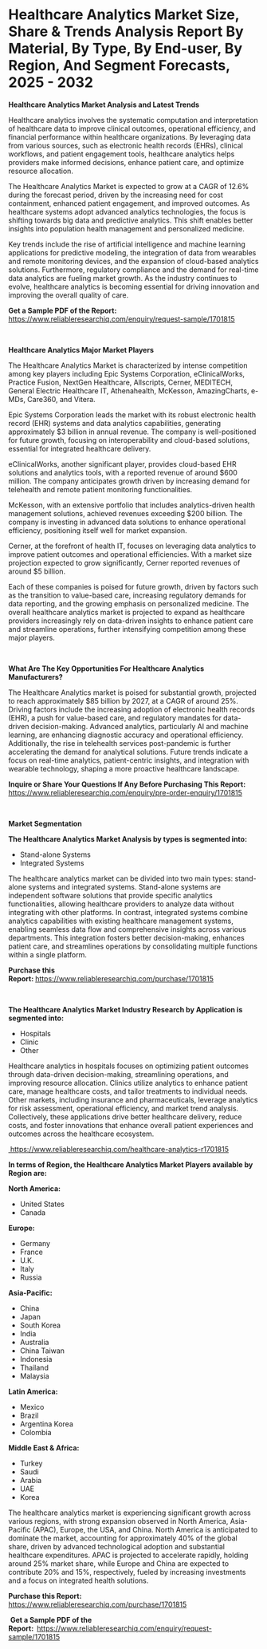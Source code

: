 <p><h1>Healthcare Analytics Market Size, Share & Trends Analysis Report By Material, By Type, By End-user, By Region, And Segment Forecasts, 2025 - 2032</h1></p><p><strong>Healthcare Analytics Market Analysis and Latest Trends</strong></p>
<p><p>Healthcare analytics involves the systematic computation and interpretation of healthcare data to improve clinical outcomes, operational efficiency, and financial performance within healthcare organizations. By leveraging data from various sources, such as electronic health records (EHRs), clinical workflows, and patient engagement tools, healthcare analytics helps providers make informed decisions, enhance patient care, and optimize resource allocation.</p><p>The Healthcare Analytics Market is expected to grow at a CAGR of 12.6% during the forecast period, driven by the increasing need for cost containment, enhanced patient engagement, and improved outcomes. As healthcare systems adopt advanced analytics technologies, the focus is shifting towards big data and predictive analytics. This shift enables better insights into population health management and personalized medicine.</p><p>Key trends include the rise of artificial intelligence and machine learning applications for predictive modeling, the integration of data from wearables and remote monitoring devices, and the expansion of cloud-based analytics solutions. Furthermore, regulatory compliance and the demand for real-time data analytics are fueling market growth. As the industry continues to evolve, healthcare analytics is becoming essential for driving innovation and improving the overall quality of care.</p></p>
<p><strong>Get a Sample PDF of the Report:&nbsp;</strong> <a href="https://www.reliableresearchiq.com/enquiry/request-sample/1701815?utm_campaign=2320&utm_medium=2&utm_source=Github&utm_content=ia&utm_term=12042025&utm_id=healthcare-analytics">https://www.reliableresearchiq.com/enquiry/request-sample/1701815</a></p>
<p>&nbsp;</p>
<p><strong>Healthcare Analytics Major Market Players</strong></p>
<p><p>The Healthcare Analytics Market is characterized by intense competition among key players including Epic Systems Corporation, eClinicalWorks, Practice Fusion, NextGen Healthcare, Allscripts, Cerner, MEDITECH, General Electric Healthcare IT, Athenahealth, McKesson, AmazingCharts, e-MDs, Care360, and Vitera. </p><p>Epic Systems Corporation leads the market with its robust electronic health record (EHR) systems and data analytics capabilities, generating approximately $3 billion in annual revenue. The company is well-positioned for future growth, focusing on interoperability and cloud-based solutions, essential for integrated healthcare delivery.</p><p>eClinicalWorks, another significant player, provides cloud-based EHR solutions and analytics tools, with a reported revenue of around $600 million. The company anticipates growth driven by increasing demand for telehealth and remote patient monitoring functionalities.</p><p>McKesson, with an extensive portfolio that includes analytics-driven health management solutions, achieved revenues exceeding $200 billion. The company is investing in advanced data solutions to enhance operational efficiency, positioning itself well for market expansion.</p><p>Cerner, at the forefront of health IT, focuses on leveraging data analytics to improve patient outcomes and operational efficiencies. With a market size projection expected to grow significantly, Cerner reported revenues of around $5 billion.</p><p>Each of these companies is poised for future growth, driven by factors such as the transition to value-based care, increasing regulatory demands for data reporting, and the growing emphasis on personalized medicine. The overall healthcare analytics market is projected to expand as healthcare providers increasingly rely on data-driven insights to enhance patient care and streamline operations, further intensifying competition among these major players.</p></p>
<p>&nbsp;</p>
<p><strong>What Are The Key Opportunities For Healthcare Analytics Manufacturers?</strong></p>
<p><p>The Healthcare Analytics market is poised for substantial growth, projected to reach approximately $85 billion by 2027, at a CAGR of around 25%. Driving factors include the increasing adoption of electronic health records (EHR), a push for value-based care, and regulatory mandates for data-driven decision-making. Advanced analytics, particularly AI and machine learning, are enhancing diagnostic accuracy and operational efficiency. Additionally, the rise in telehealth services post-pandemic is further accelerating the demand for analytical solutions. Future trends indicate a focus on real-time analytics, patient-centric insights, and integration with wearable technology, shaping a more proactive healthcare landscape.</p></p>
<p><strong>Inquire or Share Your Questions If Any Before Purchasing This Report:</strong> <a href="https://www.reliableresearchiq.com/enquiry/pre-order-enquiry/1701815?utm_campaign=2320&utm_medium=2&utm_source=Github&utm_content=ia&utm_term=12042025&utm_id=healthcare-analytics">https://www.reliableresearchiq.com/enquiry/pre-order-enquiry/1701815</a></p>
<p>&nbsp;</p>
<p><strong>Market Segmentation</strong></p>
<p><strong>The Healthcare Analytics Market Analysis by types is segmented into:</strong></p>
<p><ul><li>Stand-alone Systems</li><li>Integrated Systems</li></ul></p>
<p><p>The healthcare analytics market can be divided into two main types: stand-alone systems and integrated systems. Stand-alone systems are independent software solutions that provide specific analytics functionalities, allowing healthcare providers to analyze data without integrating with other platforms. In contrast, integrated systems combine analytics capabilities with existing healthcare management systems, enabling seamless data flow and comprehensive insights across various departments. This integration fosters better decision-making, enhances patient care, and streamlines operations by consolidating multiple functions within a single platform.</p></p>
<p><strong>Purchase this Report:&nbsp;</strong><a href="https://www.reliableresearchiq.com/purchase/1701815?utm_campaign=2320&utm_medium=2&utm_source=Github&utm_content=ia&utm_term=12042025&utm_id=healthcare-analytics">https://www.reliableresearchiq.com/purchase/1701815</a></p>
<p>&nbsp;</p>
<p><strong>The Healthcare Analytics Market Industry Research by Application is segmented into:</strong></p>
<p><ul><li>Hospitals</li><li>Clinic</li><li>Other</li></ul></p>
<p><p>Healthcare analytics in hospitals focuses on optimizing patient outcomes through data-driven decision-making, streamlining operations, and improving resource allocation. Clinics utilize analytics to enhance patient care, manage healthcare costs, and tailor treatments to individual needs. Other markets, including insurance and pharmaceuticals, leverage analytics for risk assessment, operational efficiency, and market trend analysis. Collectively, these applications drive better healthcare delivery, reduce costs, and foster innovations that enhance overall patient experiences and outcomes across the healthcare ecosystem.</p></p>
<p><a href="https://www.reliableresearchiq.com/healthcare-analytics-r1701815?utm_campaign=2320&utm_medium=2&utm_source=Github&utm_content=ia&utm_term=12042025&utm_id=healthcare-analytics">&nbsp;https://www.reliableresearchiq.com/healthcare-analytics-r1701815</a></p>
<p><strong>In terms of Region, the Healthcare Analytics Market Players available by Region are:</strong></p>
<p>
    <p> <strong> North America: </strong>
        <ul>
            <li>United States</li>
            <li>Canada</li>
        </ul>
        </p> 
    <p> <strong> Europe: </strong>
        <ul>
            <li>Germany</li>
            <li>France</li>
            <li>U.K.</li>
            <li>Italy</li>
            <li>Russia</li>
        </ul>
        </p> 
    <p> <strong> Asia-Pacific: </strong>
        <ul>
            <li>China</li>
            <li>Japan</li>
            <li>South Korea</li>
            <li>India</li>
            <li>Australia</li>
            <li>China Taiwan</li>
            <li>Indonesia</li>
            <li>Thailand</li>
            <li>Malaysia</li>
        </ul>
        </p> 
    <p> <strong> Latin America: </strong>
        <ul>
            <li>Mexico</li>
            <li>Brazil</li>
            <li>Argentina Korea</li>
            <li>Colombia</li>
        </ul>
        </p> 
    <p> <strong> Middle East & Africa: </strong>
        <ul>
            <li>Turkey</li>
            <li>Saudi</li>
            <li>Arabia</li>
            <li>UAE</li>
            <li>Korea</li>
        </ul>
    </p>
    </p>
<p><p>The healthcare analytics market is experiencing significant growth across various regions, with strong expansion observed in North America, Asia-Pacific (APAC), Europe, the USA, and China. North America is anticipated to dominate the market, accounting for approximately 40% of the global share, driven by advanced technological adoption and substantial healthcare expenditures. APAC is projected to accelerate rapidly, holding around 25% market share, while Europe and China are expected to contribute 20% and 15%, respectively, fueled by increasing investments and a focus on integrated health solutions.</p></p>
<p><strong>Purchase this Report: </strong><a href="https://www.reliableresearchiq.com/purchase/1701815?utm_campaign=2320&utm_medium=2&utm_source=Github&utm_content=ia&utm_term=12042025&utm_id=healthcare-analytics">https://www.reliableresearchiq.com/purchase/1701815</a></p>
<p>&nbsp;<strong>Get a Sample PDF of the Report:&nbsp;&nbsp;</strong><a href="https://www.reliableresearchiq.com/enquiry/request-sample/1701815?utm_campaign=2320&utm_medium=2&utm_source=Github&utm_content=ia&utm_term=12042025&utm_id=healthcare-analytics">https://www.reliableresearchiq.com/enquiry/request-sample/1701815</a></p>
<p><strong></strong></p>
<p><p></p><p></p><p></p></p>